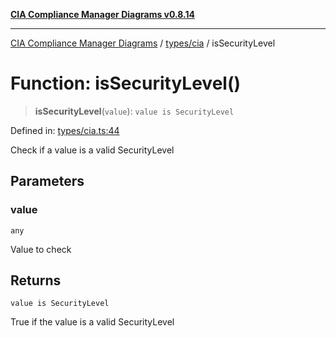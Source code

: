 [**CIA Compliance Manager Diagrams v0.8.14**](../../../README.md)

***

[CIA Compliance Manager Diagrams](../../../modules.md) / [types/cia](../README.md) / isSecurityLevel

# Function: isSecurityLevel()

> **isSecurityLevel**(`value`): `value is SecurityLevel`

Defined in: [types/cia.ts:44](https://github.com/Hack23/cia-compliance-manager/blob/257dd569f432a46611a1746c832a7e3d29232229/src/types/cia.ts#L44)

Check if a value is a valid SecurityLevel

## Parameters

### value

`any`

Value to check

## Returns

`value is SecurityLevel`

True if the value is a valid SecurityLevel
